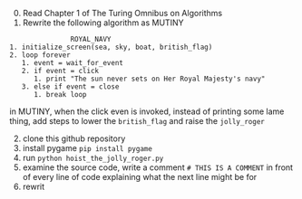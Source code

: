 
0. Read Chapter 1 of The Turing Omnibus on Algorithms
1. Rewrite the following algorithm as MUTINY
```
               ROYAL_NAVY
1. initialize_screen(sea, sky, boat, british_flag)
2. loop forever
   1. event = wait_for_event
   2. if event = click 
      1. print "The sun never sets on Her Royal Majesty's navy"     
   3. else if event = close
      1. break loop
```

in MUTINY, when the click even is invoked, instead of printing some lame thing, add steps to lower the `british_flag` and raise the `jolly_roger` 

2. clone this github repository
3. install pygame `pip install pygame`
4. run `python hoist_the_jolly_roger.py`
5. examine the source code, write a comment 
 ```# THIS IS A COMMENT```
   in front of every line of code explaining what the next line might be for
6. rewrit
   
